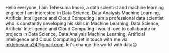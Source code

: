 Hello everyone, I am Tehesuma Imoro, a data scientist and machine learning engineer 
I am interested in Data Science, Data Analysis Machine Learning, Artificial Intelligence and Cloud Computing 
I am a professional data scientist who is constantly developing his skills in Machine Learning, Data Science, Artificial Intelligence and Cloud Computing 
I would love to collaborate on projects in Data Science, Data Analysis Machine Learning, Artificial Intelligence and Cloud Computing 
Get in touch with me via mktehesuma24@gmail.com, let's change the world with data😊
